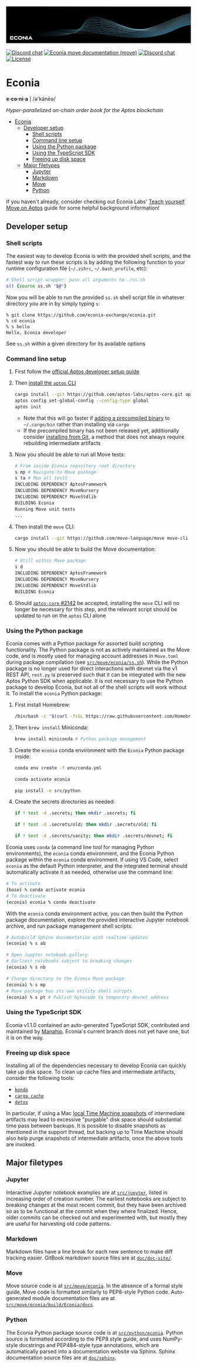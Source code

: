 ![](.assets/cover-banner-blue.png)

[![Discord chat](https://img.shields.io/badge/docs-Econia-59f)](https://www.econia.dev)
[![Econia move documentation (move)](https://img.shields.io/badge/docs-Move-59f)](src/move/econia/build/Econia/docs)
[![Discord chat](https://img.shields.io/discord/988942344776736830?style=flat)](https://discord.gg/Z7gXcMgX8A)
[![License](https://img.shields.io/badge/license-Apache_2.0-white.svg)](LICENSE.md)


# Econia

**e·co·ni·a** | /ə'känēə/

*Hyper-parallelized on-chain order book for the Aptos blockchain*

- [Econia](#econia)
  - [Developer setup](#developer-setup)
    - [Shell scripts](#shell-scripts)
    - [Command line setup](#command-line-setup)
    - [Using the Python package](#using-the-python-package)
    - [Using the TypeScript SDK](#using-the-typescript-sdk)
    - [Freeing up disk space](#freeing-up-disk-space)
  - [Major filetypes](#major-filetypes)
    - [Jupyter](#jupyter)
    - [Markdown](#markdown)
    - [Move](#move)
    - [Python](#python)

If you haven't already, consider checking out Econia Labs' [Teach yourself Move on Aptos](https://github.com/econia-labs/teach-yourself-move) guide for some helpful background information!

## Developer setup

### Shell scripts

The easiest way to develop Econia is with the provided shell scripts, and the fastest way to run these scripts is by adding the following function to your runtime configuration file (`~/.zshrc`, `~/.bash_profile`, etc):

```zsh
# Shell script wrapper: pass all arguments to ./ss.sh
s() {source ss.sh "$@"}
```

Now you will be able to run the provided `ss.sh` shell script file in whatever directory you are in by simply typing `s`:

```
% git clone https://github.com/econia-exchange/econia.git
% cd econia
% s hello
Hello, Econia developer
```

See `ss.sh` within a given directory for its available options

### Command line setup

1. First follow the [official Aptos developer setup guide](https://aptos.dev/guides/getting-started)

1. Then [install the `aptos` CLI](https://aptos.dev/cli-tools/aptos-cli-tool/install-aptos-cli)

    ```zsh
    cargo install --git https://github.com/aptos-labs/aptos-core.git aptos --branch devnet
    aptos config set-global-config --config-type global
    aptos init
    ```
    * Note that this will go faster if [adding a precompiled binary](https://aptos.dev/cli-tools/aptos-cli-tool/install-aptos-cli#install-precompiled-binary-easy-mode) to `~/.cargo/bin` rather than installing via `cargo`
    * If the precompiled binary has not been released yet, additionally consider [installing from Git](https://aptos.dev/cli-tools/aptos-cli-tool/install-aptos-cli#install-from-git), a method that does not always require rebuilding intermediate artifacts


1. Now you should be able to run all Move tests:

    ```zsh
    # From inside Econia repository root directory
    s mp # Navigate to Move package
    s ta # Run all tests
    INCLUDING DEPENDENCY AptosFramework
    INCLUDING DEPENDENCY MoveNursery
    INCLUDING DEPENDENCY MoveStdlib
    BUILDING Econia
    Running Move unit tests
    ...
    ```
1. Then install the `move` CLI:

    ```zsh
    cargo install --git https://github.com/move-language/move move-cli
    ```

1. Now you should be able to build the Move documentation:


    ```zsh
    # Still within Move package
    s d
    INCLUDING DEPENDENCY AptosFramework
    INCLUDING DEPENDENCY MoveNursery
    INCLUDING DEPENDENCY MoveStdlib
    BUILDING Econia
    ```

1. Should [`aptos-core` #2142](https://github.com/aptos-labs/aptos-core/issues/2142) be accepted, installing the `move` CLI will no longer be necessary for this step, and the relevant script should be updated to run on the `aptos` CLI alone

### Using the Python package

Econia comes with a Python package for assorted build scripting functionality.
The Python package is not as actively maintained as the Move code, and is mostly used for managing account addresses in `Move.toml` during package compilation (see [`src/move/econia/ss.sh`](src/move/econia/ss.sh)).
While the Python package is no longer used for direct interactions with devnet via the v1 REST API, `rest.py` is preserved such that it can be integrated with the new Aptos Python SDK when applicable.
It is not necessary to use the Python package to develop Econia, but not all of the shell scripts will work without it.
To install the `econia` Python package:

1. First install Homebrew:

    ```zsh
    /bin/bash -c "$(curl -fsSL https://raw.githubusercontent.com/Homebrew/install/HEAD/install.sh)"
    ```

1. Then `brew install` Miniconda:

    ```zsh
    brew install miniconda # Python package management
    ```

1. Create the `econia` conda environment with the `Econia` Python package inside:

    ```zsh
    conda env create -f env/conda.yml
    ```

    ```zsh
    conda activate econia
    ```

    ```zsh
    pip install -e src/python
    ```

1. Create the secrets directories as needed:

    ```zsh
    if ! test -d .secrets; then mkdir .secrets; fi
    ```

    ```zsh
    if ! test -d .secrets/old; then mkdir .secrets/old; fi
    ```

    ```zsh
    if ! test -d .secrets/vanity; then mkdir .secrets/devnet; fi
    ```

Econia uses `conda` (a command line tool for managing Python environments), the `econia` conda environment, and the Econia Python package within the `econia` conda environment.
If using VS Code, select `econia` as the default Python interpreter, and the integrated terminal should automatically activate it as needed, otherwise use the command line:

```zsh
# To activate
(base) % conda activate econia
# To deactivate
(econia) econia % conda deactivate
```

With the `econia` conda environment active, you can then build the Python package documentation, explore the provided interactive Jupyter notebook archive, and run package management shell scripts:

```zsh
# Autobuild Sphinx documentation with realtime updates
(econia) % s ab
```

```zsh
# Open Jupyter notebook gallery
# Earliest notebooks subject to breaking changes
(econia) % s nb
```

```zsh
# Change directory to the Econia Move package
(econia) % s mp
# Move package has its own utility shell scripts
(econia) % s pt # Publish bytecode to temporary devnet address
```

### Using the TypeScript SDK

Econia v1.1.0 contained an auto-generated TypeScript SDK, contributed and maintained by [Manahip](http://github.com/manahip).
Econia's current branch does not yet have one, but it is on the way.

### Freeing up disk space

Installing all of the dependencies necessary to develop Econia can quickly take up disk space.
To clean up cache files and intermediate artifacts, consider the following tools:

* [`kondo`](https://github.com/tbillington/kondo)
* [`cargo cache`](https://github.com/matthiaskrgr/cargo-cache)
* [`detox`](https://github.com/whitfin/detox)

In particular, if using a Mac [local Time Machine snapshots](https://discussions.apple.com/thread/7676695) of intermediate artifacts may lead to excessive "purgable" disk space should substantial time pass between backups.
It is possible to disable snapshots as mentioned in the support thread, but backing up to Time Machine should also help purge snapshots of intermediate artifacts, once the above tools are invoked.

## Major filetypes

### Jupyter

Interactive Jupyter notebook examples are at [`src/jupyter`](src/jupyter), listed in increasing order of creation number.
The earliest notebooks are subject to breaking changes at the most recent commit, but they have been archived so as to be functional at the commit when they where finalized.
Hence, older commits can be checked out and experimented with, but mostly they are useful for harvesting old code patterns.

### Markdown

Markdown files have a line break for each new sentence to make diff tracking easier.
GitBook markdown source files are at [`doc/doc-site/`](doc/doc-site/).

### Move

Move source code is at [`src/move/econia`](src/move/econia).
In the absence of a formal style guide, Move code is formatted similarly to PEP8-style Python code.
Auto-generated module documentation files are at [`src/move/econia/build/Econia/docs`](src/move/econia/build/Econia/docs).

### Python

The Econia Python package source code is at [`src/python/econia`](src/python/econia).
Python source is formatted according to the PEP8 style guide, and uses NumPy-style docstrings and PEP484-style type annotations, which are automatically parsed into a documentation website via Sphinx.
Sphinx documentation source files are at [`doc/sphinx`](doc/sphinx).
